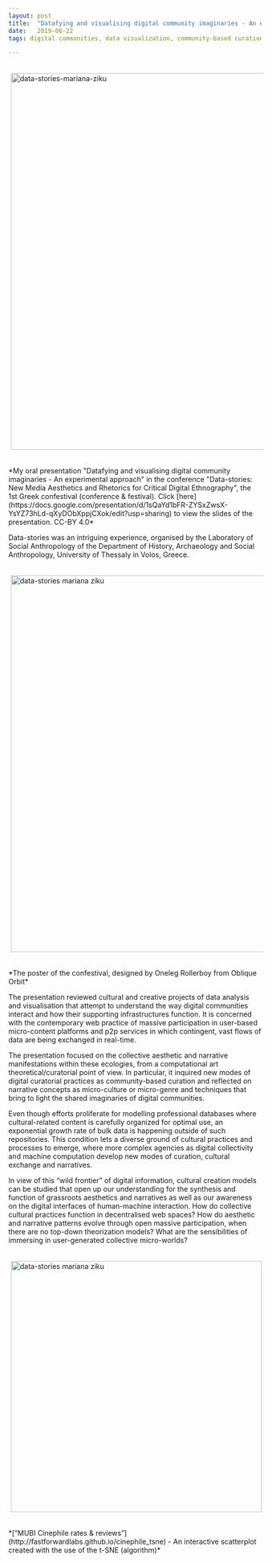 ```yaml
---
layout: post
title:  "Datafying and visualising digital community imaginaries - An experimental approach"
date:   2019-06-22
tags: digital communities, data visualization, community-based curation, grassroots aesthetics, micro-genre 

---
```


<p><a href="https://docs.google.com/presentation/d/1sQaYd1bFR-ZYSxZwsX-YsYZ73hLd-qXyDObXppjCXok/edit?usp=sharing"><img src="https://mziku.github.io/images/data-stories-mariana-ziku.jpg" style="margin-top:5mm; margin-right:5mm; margin-bottom:5mm; margin-left:5;" alt="data-stories-mariana-ziku" width="750" height="auto" align="center"></a></p>
*My oral presentation "Datafying and visualising digital community imaginaries - An experimental approach" in the conference "Data-stories: New Media Aesthetics and Rhetorics for Critical Digital Ethnography", the 1st Greek confestival (conference & festival). Click [here](https://docs.google.com/presentation/d/1sQaYd1bFR-ZYSxZwsX-YsYZ73hLd-qXyDObXppjCXok/edit?usp=sharing) to view the slides of the presentation. CC-BY 4.0*   

  
  
Data-stories was an intriguing experience, organised by the Laboratory of Social Anthropology of the Department of History, Archaeology and Social Anthropology, University of Thessaly in Volos, Greece.   

  
<p><a href="https://datastoriesconfestival.weebly.com"><img src="https://mziku.github.io/images/data-stories-confestival-volos.jpg" style="margin-top:5mm; margin-right:5mm; margin-bottom:5mm; margin-left:5;" alt="data-stories mariana ziku" width="750" height="auto" align="center"></a></p>  
*The poster of the confestival, designed by Oneleg Rollerboy from Oblique Orbit*  
  
  
   
The presentation reviewed cultural and creative projects of data analysis and visualisation that attempt to understand the way digital communities interact and how their supporting infrastructures function. It is concerned with the contemporary web practice of massive participation in user-based micro-content platforms and p2p services in which contingent, vast flows of data are being exchanged in real-time. 

The presentation focused on the collective aesthetic and narrative manifestations within these ecologies, from a computational art theoretical/curatorial point of view. In particular, it inquired new modes of digital curatorial practices as community-based curation and reflected on narrative concepts as micro-culture or micro-genre and techniques that bring to light the shared imaginaries of digital communities.  

Even though efforts proliferate for modelling professional databases where cultural-related content is carefully organized for optimal use, an exponential growth rate of bulk data is happening outside of such repositories. This condition lets a diverse ground of cultural practices and processes to emerge, where more complex agencies as digital collectivity and machine computation develop new modes of curation, cultural exchange and narratives. 

In view of this “wild frontier” of digital information, cultural creation models can be studied that open up our understanding for the synthesis and function of grassroots aesthetics and narratives as well as our awareness on the digital interfaces of human-machine interaction. How do collective cultural practices function in decentralised web spaces? How do aesthetic and narrative patterns evolve through open massive participation, when there are no top-down theorization models? What are the sensibilities of immersing in user-generated collective micro-worlds?  


  
    
<p><a href="https://datastoriesconfestival.weebly.com"><img src="https://mziku.github.io/images/GIF-scatterplot.gif" style="margin-top:5mm; margin-right:5mm; margin-bottom:5mm; margin-left:5;" alt="data-stories mariana ziku" width="500" height="auto" align="center"></a></p>  
*[“MUBI Cinephile rates & reviews”](http://fastforwardlabs.github.io/cinephile_tsne) - An interactive scatterplot created with the use of the t-SNE (algorithm)*








